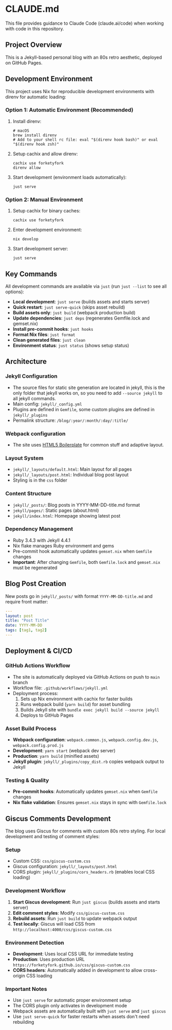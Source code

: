 # CLAUDE.md

This file provides guidance to Claude Code (claude.ai/code) when working with code in this repository.

## Project Overview

This is a Jekyll-based personal blog with an 80s retro aesthetic, deployed on GitHub Pages.

## Development Environment

This project uses Nix for reproducible development environments with direnv for automatic loading:

### Option 1: Automatic Environment (Recommended)

1. Install direnv:
   ```shell
   # macOS
   brew install direnv
   # Add to your shell rc file: eval "$(direnv hook bash)" or eval "$(direnv hook zsh)"
   ```

2. Setup cachix and allow direnv:
   ```shell
   cachix use forketyfork
   direnv allow
   ```

3. Start development (environment loads automatically):
   ```shell
   just serve
   ```

### Option 2: Manual Environment

1. Setup cachix for binary caches:
   ```shell
   cachix use forketyfork
   ```

2. Enter development environment:
   ```shell
   nix develop
   ```

3. Start development server:
   ```shell
   just serve
   ```

## Key Commands

All development commands are available via `just` (run `just --list` to see all options):

- **Local development**: `just serve` (builds assets and starts server)
- **Quick restart**: `just serve-quick` (skips asset rebuild)
- **Build assets only**: `just build` (webpack production build)
- **Update dependencies**: `just deps` (regenerates Gemfile.lock and gemset.nix)
- **Install pre-commit hooks**: `just hooks`
- **Format Nix files**: `just format`
- **Clean generated files**: `just clean`
- **Environment status**: `just status` (shows setup status)

## Architecture

### Jekyll Configuration
- The source files for static site generation are located in jekyll, this is the only folder that jekyll works on, so you need to add `--source jekyll` to all jekyll commands.
- Main config: `jekyll/_config.yml` 
- Plugins are defined in `Gemfile`, some custom plugins are defined in `jekyll/_plugins`
- Permalink structure: `/blog/:year/:month/:day/:title/`

### Webpack configuration
- The site uses [HTML5 Boilerplate](https://github.com/h5bp/html5-boilerplate) for common stuff and adaptive layout.

### Layout System
- `jekyll/_layouts/default.html`: Main layout for all pages
- `jekyll/_layouts/post.html`: Individual blog post layout
- Styling is in the `css` folder

### Content Structure
- `jekyll/_posts/`: Blog posts in YYYY-MM-DD-title.md format
- `jekyll/pages/`: Static pages (about.html)
- `jekyll/index.html`: Homepage showing latest post

### Dependency Management
- Ruby 3.4.3 with Jekyll 4.4.1
- Nix flake manages Ruby environment and gems
- Pre-commit hook automatically updates `gemset.nix` when `Gemfile` changes
- **Important**: After changing `Gemfile`, both `Gemfile.lock` and `gemset.nix` must be regenerated

## Blog Post Creation

New posts go in `jekyll/_posts/` with format `YYYY-MM-DD-title.md` and require front matter:
```yaml
---
layout: post
title: "Post Title"
date: YYYY-MM-DD
tags: [tag1, tag2]
---
```

## Deployment & CI/CD

### GitHub Actions Workflow
- The site is automatically deployed via GitHub Actions on push to `main` branch
- Workflow file: `.github/workflows/jekyll.yml`
- Deployment process:
  1. Sets up Nix environment with cachix for faster builds
  2. Runs webpack build (`yarn build`) for asset bundling
  3. Builds Jekyll site with `bundle exec jekyll build --source jekyll`
  4. Deploys to GitHub Pages

### Asset Build Process
- **Webpack configuration**: `webpack.common.js`, `webpack.config.dev.js`, `webpack.config.prod.js`
- **Development**: `yarn start` (webpack dev server)
- **Production**: `yarn build` (minified assets)
- **Jekyll plugin**: `jekyll/_plugins/copy_dist.rb` copies webpack output to Jekyll

### Testing & Quality
- **Pre-commit hooks**: Automatically updates `gemset.nix` when `Gemfile` changes
- **Nix flake validation**: Ensures `gemset.nix` stays in sync with `Gemfile.lock`

## Giscus Comments Development

The blog uses Giscus for comments with custom 80s retro styling. For local development and testing of comment styles:

### Setup
- Custom CSS: `css/giscus-custom.css`
- Giscus configuration: `jekyll/_layouts/post.html`
- CORS plugin: `jekyll/_plugins/cors_headers.rb` (enables local CSS loading)

### Development Workflow
1. **Start Giscus development**: Run `just giscus` (builds assets and starts server)
2. **Edit comment styles**: Modify `css/giscus-custom.css`
3. **Rebuild assets**: Run `just build` to update webpack output
4. **Test locally**: Giscus will load CSS from `http://localhost:4000/css/giscus-custom.css`

### Environment Detection
- **Development**: Uses local CSS URL for immediate testing
- **Production**: Uses production URL `https://forketyfork.github.io/css/giscus-custom.css`
- **CORS headers**: Automatically added in development to allow cross-origin CSS loading

### Important Notes
- Use `just serve` for automatic proper environment setup
- The CORS plugin only activates in development mode  
- Webpack assets are automatically built with `just serve` and `just giscus`
- Use `just serve-quick` for faster restarts when assets don't need rebuilding